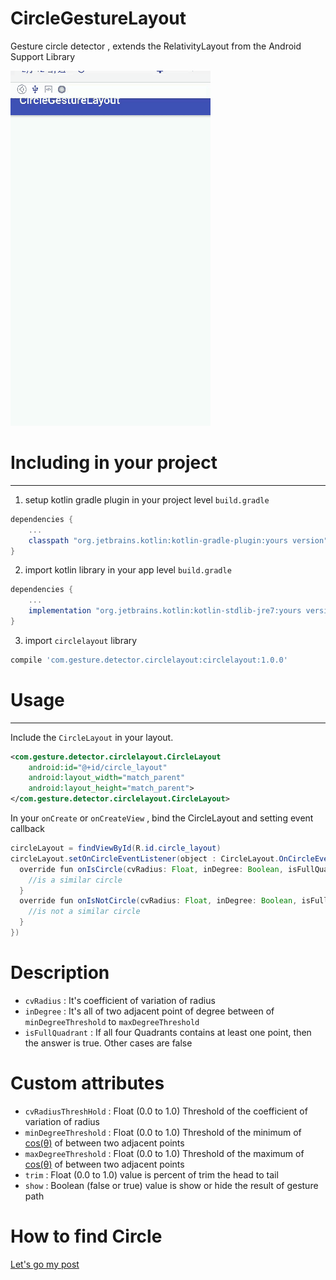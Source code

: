 # CircleGestureLayout

Gesture circle detector , extends the RelativityLayout from the Android Support Library

![CircleGestureLayout Sample ](https://github.com/ChengTaHuang/CircleGestureLayout/blob/master/demo/demo.gif)

# Including in your project
-------------------------
1. setup kotlin gradle plugin in your project level `build.gradle`
```groovy
dependencies {
    ...
    classpath "org.jetbrains.kotlin:kotlin-gradle-plugin:yours version"
}
```
2. import kotlin library in your app level `build.gradle`
```groovy
dependencies {
    ...
    implementation "org.jetbrains.kotlin:kotlin-stdlib-jre7:yours version"
}
```
3. import `circlelayout` library
```groovy
compile 'com.gesture.detector.circlelayout:circlelayout:1.0.0'
```

# Usage
-------------------------

Include the `CircleLayout` in your layout.
```xml
<com.gesture.detector.circlelayout.CircleLayout
    android:id="@+id/circle_layout"
    android:layout_width="match_parent"
    android:layout_height="match_parent">
</com.gesture.detector.circlelayout.CircleLayout>
```

In your `onCreate` or `onCreateView` , bind the CircleLayout and setting event callback

```java
circleLayout = findViewById(R.id.circle_layout)
circleLayout.setOnCircleEventListener(object : CircleLayout.OnCircleEventListener{
  override fun onIsCircle(cvRadius: Float, inDegree: Boolean, isFullQuadrant: Boolean) {
    //is a similar circle
  }
  override fun onIsNotCircle(cvRadius: Float, inDegree: Boolean, isFullQuadrant: Boolean) {
    //is not a similar circle
  }
})
```

# Description
* `cvRadius` : It's coefficient of variation of radius
* `inDegree` : It's all of two adjacent point of degree between of `minDegreeThreshold` to `maxDegreeThreshold`
* `isFullQuadrant` : If all four Quadrants contains at least one point, then the answer is true. Other cases are false

# Custom attributes
* `cvRadiusThreshHold` : Float (0.0 to 1.0) Threshold of the coefficient of variation of radius
* `minDegreeThreshold` : Float (0.0 to 1.0) Threshold of the minimum of [cos(θ)](https://github.com/ChengTaHuang/CircleGestureLayout/blob/master/demo/sin_cos_table.png) of between two adjacent points
* `maxDegreeThreshold` : Float (0.0 to 1.0) Threshold of the maximum of [cos(θ)](https://github.com/ChengTaHuang/CircleGestureLayout/blob/master/demo/sin_cos_table.png) of between two adjacent points
* `trim` : Float (0.0 to 1.0) value is percent of trim the head to tail 
* `show` : Boolean (false or true) value is show or hide the result of gesture path

# How to find Circle
[Let's go my post](https://medium.com/@zenohuang07/detect-circle-gesture-android-f5189f5cec4e)

